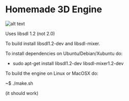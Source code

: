 Homemade 3D Engine
=======

![alt text](http://fatolsun.com/simple_homemade_3d_eng.jpg "pic")

Uses libsdl 1.2 (not 2.0)

To build install libsdl1.2-dev and libsdl-mixer. 

To install dependencies on Ubuntu/Debian/Xubuntu do:

- sudo apt-get install libsdl1.2-dev libsdl-mixer1.2-dev 

To build the engine on Linux or MacOSX do:

~$ ./make.sh

(it should work)

